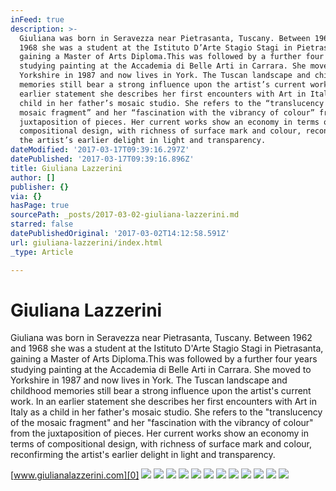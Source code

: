 ```yaml
---
inFeed: true
description: >-
  Giuliana was born in Seravezza near Pietrasanta, Tuscany. Between 1962 and
  1968 she was a student at the Istituto D’Arte Stagio Stagi in Pietrasanta,
  gaining a Master of Arts Diploma.This was followed by a further four years
  studying painting at the Accademia di Belle Arti in Carrara. She moved to
  Yorkshire in 1987 and now lives in York. The Tuscan landscape and childhood
  memories still bear a strong influence upon the artist’s current work. In an
  earlier statement she describes her first encounters with Art in Italy as a
  child in her father’s mosaic studio. She refers to the “translucency of the
  mosaic fragment” and her “fascination with the vibrancy of colour” from the
  juxtaposition of pieces. Her current works show an economy in terms of
  compositional design, with richness of surface mark and colour, reconfirming
  the artist’s earlier delight in light and transparency.
dateModified: '2017-03-17T09:39:16.297Z'
datePublished: '2017-03-17T09:39:16.896Z'
title: Giuliana Lazzerini
author: []
publisher: {}
via: {}
hasPage: true
sourcePath: _posts/2017-03-02-giuliana-lazzerini.md
starred: false
datePublishedOriginal: '2017-03-02T14:12:58.591Z'
url: giuliana-lazzerini/index.html
_type: Article

---
```

# Giuliana Lazzerini

Giuliana was born in Seravezza near Pietrasanta, Tuscany. Between 1962 and 1968 she was a student at the Istituto D'Arte Stagio Stagi in Pietrasanta, gaining a Master of Arts Diploma.This was followed by a further four years studying painting at the Accademia di Belle Arti in Carrara. She moved to Yorkshire in 1987 and now lives in York. The Tuscan landscape and childhood memories still bear a strong influence upon the artist's current work. In an earlier statement she describes her first encounters with Art in Italy as a child in her father's mosaic studio. She refers to the "translucency of the mosaic fragment" and her "fascination with the vibrancy of colour" from the juxtaposition of pieces. Her current works show an economy in terms of compositional design, with richness of surface mark and colour, reconfirming the artist's earlier delight in light and transparency.

[www.giulianalazzerini.com][0]
![](https://the-grid-user-content.s3-us-west-2.amazonaws.com/9ebc3b3a-af5a-46b6-a2de-8d9c35d8c477.jpg)
![](https://the-grid-user-content.s3-us-west-2.amazonaws.com/45134e66-0a1b-484b-97ae-d47bd69b155b.jpg)
![](https://the-grid-user-content.s3-us-west-2.amazonaws.com/543472f2-c81f-4677-a899-8393a5deee74.jpg)
![](https://the-grid-user-content.s3-us-west-2.amazonaws.com/a07cbaf4-b78e-4a6d-aba0-744f893e8684.jpg)
![](https://the-grid-user-content.s3-us-west-2.amazonaws.com/2b5e1347-820a-4384-97b5-a09d51281362.jpg)
![](https://the-grid-user-content.s3-us-west-2.amazonaws.com/5b0beb06-dd1d-4093-b841-575fc427e424.jpg)
![](https://the-grid-user-content.s3-us-west-2.amazonaws.com/2ec1f6b2-9e57-498a-9d23-9a448250a9de.jpg)
![](https://imgflo.herokuapp.com/graph/2b2431f8e7ba7b0/7c974150fce304afd5492549cb014b66/croprotate.jpg?cropheight=779&cropwidth=505&degrees=0&input=https%3A%2F%2Fthe-grid-user-content.s3-us-west-2.amazonaws.com%2F785de4ea-55d3-4b95-b92a-7ad492fdb8b8.jpg&x=24&y=0)
![](https://the-grid-user-content.s3-us-west-2.amazonaws.com/75c74999-f7a3-4267-8347-bcb04afb39f7.jpg)
![](https://the-grid-user-content.s3-us-west-2.amazonaws.com/8e899e47-878a-4432-a19b-05b63d861683.jpg)
![](https://the-grid-user-content.s3-us-west-2.amazonaws.com/6a29ed24-f967-45b1-9766-fb4adf66c850.jpg)
![](https://the-grid-user-content.s3-us-west-2.amazonaws.com/71703b4b-e14b-4fea-b8d1-42a2a10d6d74.jpg)

[0]: http://www.giulianalazzerini.com/